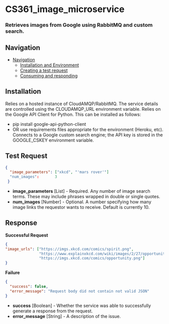 # CS361_image_microservice
 
### Retrieves images from Google using RabbitMQ and custom search.

## Navigation
<!-- TOC -->
- [Navigation](#navigation)
    - [Installation and Environment](#installation)
    - [Creating a test request](#test-request)
    - [Consuming and responding](#response)
<!-- /TOC -->

## Installation

Relies on a hosted instance of CloudAMQP/RabbitMQ. The service details are controlled using the CLOUDAMQP_URL environment variable. 
Relies on the Google API Client for Python. This can be installed as follows:
   - pip install google-api-python-client
   - OR use requirements files appropriate for the environment (Heroku, etc).
Connects to a Google custom search engine; the API key is stored in the GOOGLE_CSKEY environment variable.


## Test Request
```json
{
  "image_parameters": ["xkcd", "'mars rover'"]
  "num_images":       3
 }
 ```
 - **image_parameters** [List] - Required. Any number of image search terms. These may include phrases wrapped in double or single quotes. 
 - **num_images** [Number]  - Optional. A number specifying how many image links the requestor wants to receive. Default is currently 10.
     
## Response
**Successful Request**
```json
{
"image_urls": ["https://imgs.xkcd.com/comics/spirit.png", 
               "https://www.explainxkcd.com/wiki/images/2/27/opportunity_rover.png", 
               "https://imgs.xkcd.com/comics/opportunity.png"]
}
```
**Failure**
```json
{
  "success": false, 
  "error_message": "Request body did not contain not valid JSON"
}
```
 - **success** [Boolean] - Whether the service was able to successfully generate a response from the request.
 - **error_message** [String] - A description of the issue.
 
 
   
